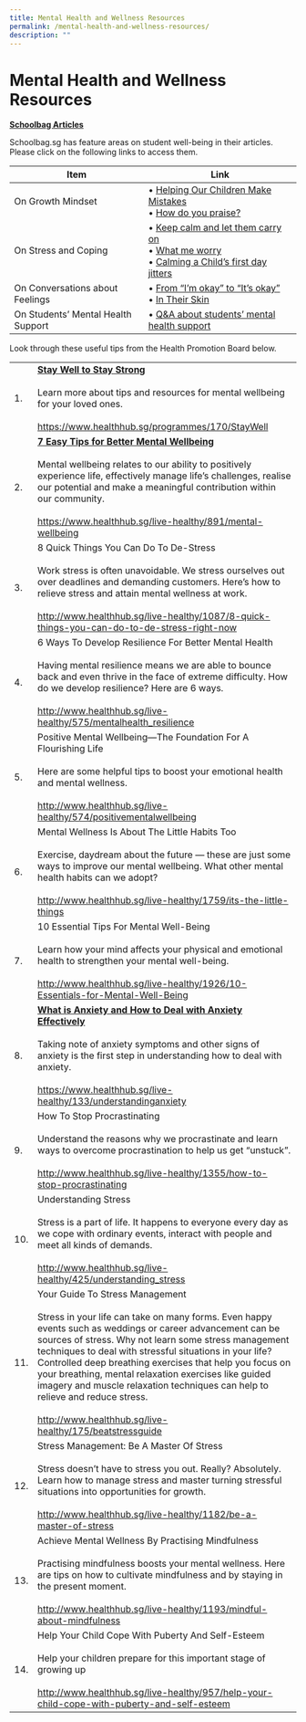 ```yaml
---
title: Mental Health and Wellness Resources
permalink: /mental-health-and-wellness-resources/
description: ""
---
```

# Mental Health and Wellness Resources
<b><u>Schoolbag Articles</u></b>

Schoolbag.sg has feature areas on student well-being in their articles. Please click on the following links to access them.

| Item                     | Link                      |
|------------------------------------|-----------------------------------------------------------------------------------------|
| On Growth Mindset                  | • [Helping Our Children Make Mistakes](https://www.schoolbag.sg/story/helping-our-children-make-mistakes)<br> • [How do you praise?](https://www.schoolbag.sg/story/how-do-you-praise)                                |
| On Stress and Coping               |• [Keep calm and let them carry on](https://www.schoolbag.sg/story/keep-calm-and-let-them-carry-on)<br>• [What me worry](https://www.schoolbag.sg/story/what-me-worry)<br>• [Calming a Child’s first day jitters](https://www.schoolbag.sg/story/calming-a-child-s-first-day-jitters) |
| On Conversations about Feelings    | • [From “I’m okay” to “It’s okay”](https://www.schoolbag.edu.sg/story/from-i-m-okay-to-it-s-okay)<br>• [In Their Skin](https://www.schoolbag.edu.sg/story/in-their-skin)                                         |
| On Students’ Mental Health Support | • [Q&A about students’ mental health support](https://www.schoolbag.edu.sg/story/q-a-about-students-mental-health-support)                                               |

Look through these useful tips from the Health Promotion Board below.

|     |                                  |
|-----|----------------------------------------------------------------------------------------------------|
| 1.  | <b><u>Stay Well to Stay Strong</u></b><br><br>Learn more about tips and resources for mental wellbeing for your loved ones.<br><br>https://www.healthhub.sg/programmes/170/StayWell                                                                                                                                                                                                                                                                                                                                                                    |
| 2.  | <b><u>7 Easy Tips for Better Mental Wellbeing</u></b><br><br>Mental wellbeing relates to our ability to positively experience life, effectively manage life’s challenges, realise our potential and make a meaningful contribution within our community.<br><br>https://www.healthhub.sg/live-healthy/891/mental-wellbeing                                                                                                                                                                                                                             |
| 3.  | 8 Quick Things You Can Do To De-Stress<br><br>Work stress is often unavoidable. We stress ourselves out over deadlines and demanding customers. Here’s how to relieve stress and attain mental wellness at work.<br><br>http://www.healthhub.sg/live-healthy/1087/8-quick-things-you-can-do-to-de-stress-right-now                                                                                                                                                                                                                       |
| 4.  | 6 Ways To Develop Resilience For Better Mental Health<br><br>Having mental resilience means we are able to bounce back and even thrive in the face of extreme difficulty. How do we develop resilience? Here are 6 ways.<br><br>http://www.healthhub.sg/live-healthy/575/mentalhealth_resilience                                                                                                                                                                                                                                         |
| 5.  | Positive Mental Wellbeing—The Foundation For A Flourishing Life<br><br>Here are some helpful tips to boost your emotional health and mental wellness.<br><br>http://www.healthhub.sg/live-healthy/574/positivementalwellbeing                                                                                                                                                                                                                                                                                                            |
| 6.  | Mental Wellness Is About The Little Habits Too<br><br>Exercise, daydream about the future — these are just some ways to improve our mental wellbeing. What other mental health habits can we adopt?<br><br>http://www.healthhub.sg/live-healthy/1759/its-the-little-things                                                                                                                                                                                                                                                               |
| 7.  | 10 Essential Tips For Mental Well-Being<br><br>Learn how your mind affects your physical and emotional health to strengthen your mental well-being.<br><br>http://www.healthhub.sg/live-healthy/1926/10-Essentials-for-Mental-Well-Being                                                                                                                                                                                                                                                                                                 | 
| 8.  | <b><u>What is Anxiety and How to Deal with Anxiety Effectively</u></b><br><br>Taking note of anxiety symptoms and other signs of anxiety is the first step in understanding how to deal with anxiety.<br><br>https://www.healthhub.sg/live-healthy/133/understandinganxiety                                                                                                                                                                                                                                                                            |
| 9.  | How To Stop Procrastinating<br><br>Understand the reasons why we procrastinate and learn ways to overcome procrastination to help us get “unstuck”.<br><br>http://www.healthhub.sg/live-healthy/1355/how-to-stop-procrastinating                                                                                                                                                                                                                                                                                                         |
| 10. | Understanding Stress<br><br>Stress is a part of life. It happens to everyone every day as we cope with ordinary events, interact with people and meet all kinds of demands.<br><br>http://www.healthhub.sg/live-healthy/425/understanding_stress                                                                                                                                                                                                                                                                                         |
| 11. | Your Guide To Stress Management<br><br>Stress in your life can take on many forms. Even happy events such as weddings or career advancement can be sources of stress. Why not learn some stress management techniques to deal with stressful situations in your life? Controlled deep breathing exercises that help you focus on your breathing, mental relaxation exercises like guided imagery and muscle relaxation techniques can help to relieve and reduce stress.<br><br>http://www.healthhub.sg/live-healthy/175/beatstressguide |
| 12. | Stress Management: Be A Master Of Stress<br><br>Stress doesn’t have to stress you out. Really? Absolutely. Learn how to manage stress and master turning stressful situations into opportunities for growth.<br><br>http://www.healthhub.sg/live-healthy/1182/be-a-master-of-stress                                                                                                                                                                                                                                                      |
| 13. | Achieve Mental Wellness By Practising Mindfulness<br><br>Practising mindfulness boosts your mental wellness. Here are tips on how to cultivate mindfulness and by staying in the present moment.<br><br>http://www.healthhub.sg/live-healthy/1193/mindful-about-mindfulness                                                                                                                                                                                                                                                              |
| 14. | Help Your Child Cope With Puberty And Self-Esteem<br><br>Help your children prepare for this important stage of growing up<br><br>http://www.healthhub.sg/live-healthy/957/help-your-child-cope-with-puberty-and-self-esteem                                                                               |